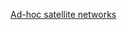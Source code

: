 [Ad-hoc satellite networks](https://ieeexplore-ieee-org.zorac.aub.aau.dk/stamp/stamp.jsp?tp=&arnumber=9527597) 